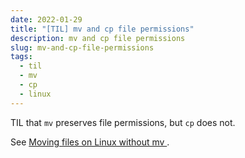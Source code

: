 ```yaml
---
date: 2022-01-29
title: "[TIL] mv and cp file permissions"
description: mv and cp file permissions
slug: mv-and-cp-file-permissions
tags:
  - til
  - mv
  - cp
  - linux
---
```


TIL that `mv` preserves file permissions, but `cp` does not.

See [ Moving files on Linux without mv
](https://opensource.com/article/19/8/moving-files-linux-without-mv).